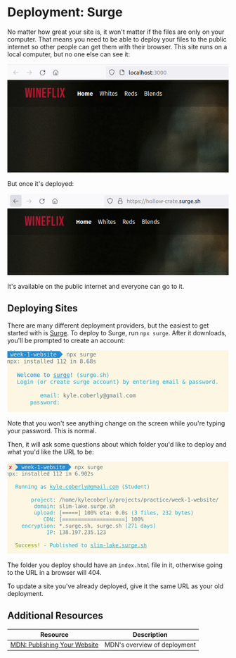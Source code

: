 # Deployment: Surge

No matter how great your site is, it won't matter if the files are only on your computer. That means you need to be able to deploy your files to the public internet so other people can get them with their browser. This site runs on a local computer, but no one else can see it:

![App deployed on localhost](assets/cli-deployment-3.png)

But once it's deployed:

![App deployed on Surge](assets/cli-deployment-4.png)

It's available on the public internet and everyone can go to it.

## Deploying Sites

There are many different deployment providers, but the easiest to get started with is [Surge](https://surge.sh). To deploy to Surge, run `npx surge`. After it downloads, you'll be prompted to create an account:

![Creating an account on Surge](assets/cli-deployment-2.png)

Note that you won't see anything change on the screen while you're typing your password. This is normal.

Then, it will ask some questions about which folder you'd like to deploy and what you'd like the URL to be:

![Deploying an app with Surge](assets/cli-deployment-1.png)

The folder you deploy should have an `index.html` file in it, otherwise going to the URL in a browser will 404.

To update a site you've already deployed, give it the same URL as your old deployment.

## Additional Resources

| Resource | Description |
| --- | --- |
| [MDN: Publishing Your Website](https://developer.mozilla.org/en-US/docs/Learn/Getting_started_with_the_web/Publishing_your_website) | MDN's overview of deployment |

